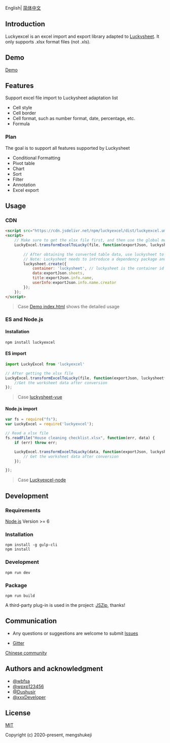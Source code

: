 English| [简体中文](./README-zh.md)

## Introduction
Luckyexcel is an excel import and export library adapted to [Luckysheet](https://github.com/mengshukeji/Luckysheet). It only supports .xlsx format files (not .xls).

## Demo
[Demo](https://mengshukeji.github.io/LuckyexcelDemo/)

## Features
Support excel file import to Luckysheet adaptation list

- Cell style
- Cell border
- Cell format, such as number format, date, percentage, etc.
- Formula

### Plan
The goal is to support all features supported by Luckysheet

- Conditional Formatting
- Pivot table
- Chart
- Sort
- Filter
- Annotation
- Excel export

## Usage

### CDN
```html
<script src="https://cdn.jsdelivr.net/npm/luckyexcel/dist/luckyexcel.umd.js"></script>
<script>
    // Make sure to get the xlsx file first, and then use the global method window.LuckyExcel to convert
    LuckyExcel.transformExcelToLucky(file, function(exportJson, luckysheetfile){
        
        // After obtaining the converted table data, use luckysheet to initialize or update the existing luckysheet workbook
        // Note: Luckysheet needs to introduce a dependency package and initialize the table container before it can be used
        luckysheet.create({
            container: 'luckysheet', // luckysheet is the container id
            data:exportJson.sheets,
            title:exportJson.info.name,
            userInfo:exportJson.info.name.creator
        });
    });
</script>
```
> Case [Demo index.html](./src/index.html) shows the detailed usage

### ES and Node.js

#### Installation
```shell
npm install luckyexcel
```

#### ES import
```js
import LuckyExcel from 'luckyexcel'

// After getting the xlsx file
LuckyExcel.transformExcelToLucky(file, function(exportJson, luckysheetfile){
    //Get the worksheet data after conversion
});
```
> Case [luckysheet-vue](https://github.com/mengshukeji/luckysheet-vue)

#### Node.js import
```js
var fs = require("fs");
var LuckyExcel = require('luckyexcel');

// Read a xlsx file
fs.readFile("House cleaning checklist.xlsx", function(err, data) {
    if (err) throw err;

    LuckyExcel.transformExcelToLucky(data, function(exportJson, luckysheetfile){
        // Get the worksheet data after conversion
    });

});
```
> Case [Luckyexcel-node](https://github.com/mengshukeji/Luckyexcel-node)

## Development

### Requirements
[Node.js](https://nodejs.org/en/) Version >= 6 

### Installation
```
npm install -g gulp-cli
npm install
```
### Development
```
npm run dev
```
### Package
```
npm run build
```

A third-party plug-in is used in the project: [JSZip](https://github.com/Stuk/jszip), thanks!

## Communication

- Any questions or suggestions are welcome to submit [Issues](https://github.com/mengshukeji/Luckyexcel/issues/)

- [Gitter](https://gitter.im/mengshukeji/Luckysheet)

[Chinese community](./README-zh.md)

## Authors and acknowledgment
- [@wbfsa](https://github.com/wbfsa)
- [@wpxp123456](https://github.com/wpxp123456)
- [@Dushusir](https://github.com/Dushusir)
- [@xxxDeveloper](https://github.com/xxxDeveloper)

## License
[MIT](http://opensource.org/licenses/MIT)

Copyright (c) 2020-present, mengshukeji
